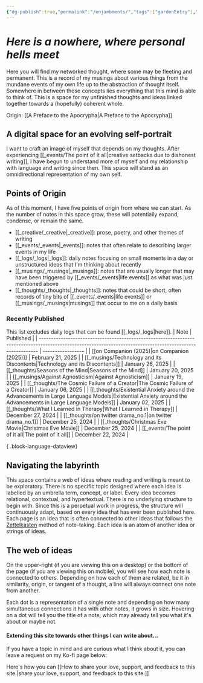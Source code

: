 ```yaml
---
{"dg-publish":true,"permalink":"/enjambments/","tags":["gardenEntry"],"noteIcon":""}
---
```


# *Here is a nowhere, where personal hells meet*

Here you will find my networked thought, where some may be fleeting and permanent. This is a record of my musings about various things from the mundane events of my own life up to the abstraction of thought itself. Somewhere in between those concepts lies everything that this mind is able to think of. This is a space for my unfinished thoughts and ideas linked together towards a (hopefully) coherent whole.

Origin: [[A Preface to the Apocrypha\|A Preface to the Apocrypha]]

## A digital space for an evolving self-portrait
I want to craft an image of myself that depends on my thoughts. After experiencing 
[[_events/The point of it all\|creative setbacks due to dishonest writing]], I have begun to understand more of myself and my relationship with language and writing since then. This space will stand as an omnidirectional representation of my own self.

## Points of Origin
As of this moment, I have five points of origin from where we can start. As the number of notes in this space grow, these will potentially expand, condense, or remain the same.

* [[_creative/_creative\|_creative]]: prose, poetry, and other themes of writing
* [[_events/_events\|_events]]: notes that often relate to describing larger events in my life
* [[_logs/_logs\|_logs]]: daily notes focusing on small moments in a day or unstructured ideas that I'm thinking about recently
* [[_musings/_musings\|_musings]]: notes that are usually longer that may have been triggered by [[_events/_events\|life events]] as what was just mentioned above
* [[_thoughts/_thoughts\|_thoughts]]: notes that could be short, often records of tiny bits of [[_events/_events\|life events]] or [[_musings/_musings\|musings]] that occur to me on a daily basis

### Recently Published


<div class="transclusion internal-embed is-loaded"><div class="markdown-embed">



This list excludes daily logs that can be found [[_logs/_logs\|here]].
| Note                                                                                                                                                        | Published         |
| ----------------------------------------------------------------------------------------------------------------------------------------------------------- | ----------------- |
| [[on Companion (2025)\|on Companion (2025)]]                                                                                                             | February 21, 2025 |
| [[_musings/Technology and its Discontents\|Technology and its Discontents]]                                                                              | January 26, 2025  |
| [[_thoughts/Seasons of the Mind\|Seasons of the Mind]]                                                                                                   | January 20, 2025  |
| [[_musings/Against Agnosticism\|Against Agnosticism]]                                                                                                    | January 19, 2025  |
| [[_thoughts/The Cosmic Failure of a Creator\|The Cosmic Failure of a Creator]]                                                                           | January 06, 2025  |
| [[_thoughts/Existential Anxiety around the Advancements in Large Language Models\|Existential Anxiety around the Advancements in Large Language Models]] | January 02, 2025  |
| [[_thoughts/What I Learned in Therapy\|What I Learned in Therapy]]                                                                                       | December 27, 2024 |
| [[_thoughts/on twitter drama_no.1\|on twitter drama_no.1]]                                                                                               | December 25, 2024 |
| [[_thoughts/Christmas Eve Movie\|Christmas Eve Movie]]                                                                                                   | December 25, 2024 |
| [[_events/The point of it all\|The point of it all]]                                                                                                     | December 22, 2024 |

{ .block-language-dataview}


</div></div>


## Navigating the labyrinth
This space contains a web of ideas where reading and writing is meant to be exploratory. There is no specific topic designed where each idea is labelled by an umbrella term, concept, or label. Every idea becomes relational, contextual, and hypertextual. There is no underlying structure to begin with. Since this is a perpetual work in progress, the structure will continuously adapt, based on every idea that has ever been published here. Each page is an idea that is often connected to other ideas that follows the [Zettelkasten](https://zettelkasten.de/introduction/) method of note-taking. Each idea is an atom of another idea or strings of ideas.

## The web of ideas
On the upper-right (if you are viewing this on a desktop) or the bottom of the page (if you are viewing this on mobile), you will see how each note is connected to others. Depending on how each of them are related, be it in similarity, origin, or tangent of a thought, a line will always connect one note from another.

Each dot is a representation of a single note and depending on how many simultaneous connections it has with other notes, it grows in size. Hovering on a dot will tell you the title of a note, which may already tell you what it's about or maybe not.

#### Extending this site towards other things I can write about...
If you have a topic in mind and are curious what I think about it, you can leave a request on my Ko-fi page below:

Here's how you can [[How to share your love, support, and feedback to this site.\|share your love, support, and feedback to this site.]]
